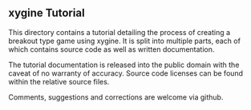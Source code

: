 xygine Tutorial
---------------

This directory contains a tutorial detailing the process of
creating a breakout type game using xygine. It is split into
multiple parts, each of which contains source code as well
as written documentation.

The tutorial documentation is released into the public domain
with the caveat of no warranty of accuracy. Source code licenses
can be found within the relative source files.

Comments, suggestions and corrections are welcome via github.
